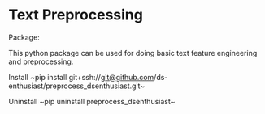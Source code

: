 # Text  Preprocessing
Package:

This python package can be used for doing basic text feature engineering and preprocessing.

Install
~pip install git+ssh://git@github.com/ds-enthusiast/preprocess_dsenthusiast.git~

Uninstall
~pip uninstall preprocess_dsenthusiast~